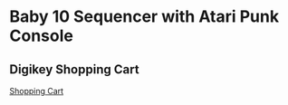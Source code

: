 # Baby 10 Sequencer with Atari Punk Console


## Digikey Shopping Cart
[Shopping Cart](https://www.digikey.com/short/985pbj52)
